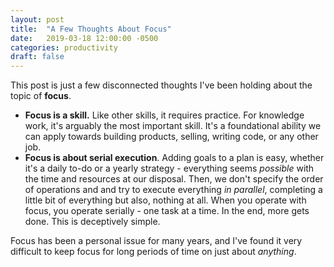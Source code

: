 ```yaml
---
layout: post
title:  "A Few Thoughts About Focus"
date:   2019-03-18 12:00:00 -0500
categories: productivity
draft: false
---
```


This post is just a few disconnected thoughts I've been holding about the topic of **focus**.

- **Focus is a skill.** Like other skills, it requires practice. For knowledge work, it's arguably the most important skill. It's a foundational ability we can apply towards building products, selling, writing code, or any other job. 
- **Focus is about serial execution**. Adding goals to a plan is easy, whether it's a daily to-do or a yearly strategy - everything seems _possible_ with the time and resources at our disposal. Then, we don't specify the order of operations and and try to execute everything _in parallel_, completing a little bit of everything but also, nothing at all. When you operate with focus, you operate serially - one task at a time. In the end, more gets done. This is deceptively simple.

Focus has been a personal issue for many years, and I've found it very difficult to keep focus for long periods of time on just about _anything_.